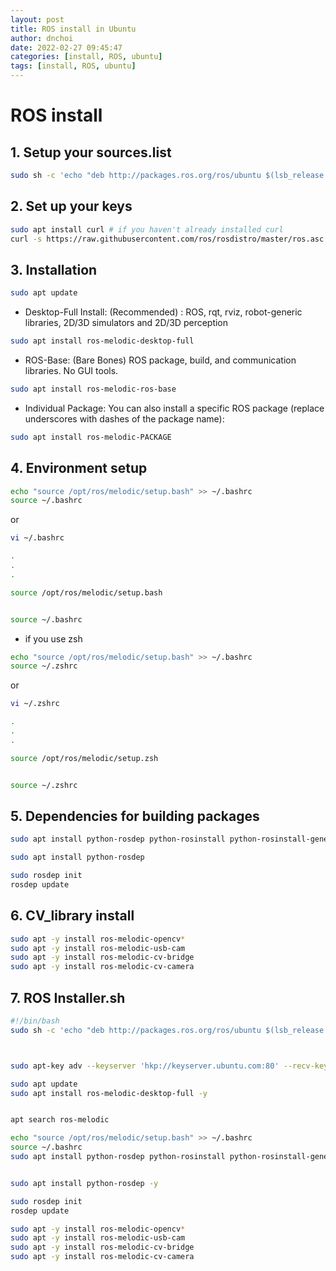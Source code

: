 ```yaml
---
layout: post
title: ROS install in Ubuntu 
author: dnchoi
date: 2022-02-27 09:45:47
categories: [install, ROS, ubuntu]
tags: [install, ROS, ubuntu]
---
```


# ROS install

## 1. Setup your sources.list

```bash
sudo sh -c 'echo "deb http://packages.ros.org/ros/ubuntu $(lsb_release -sc) main" > /etc/apt/sources.list.d/ros-latest.list'

```

## 2. Set up your keys
```bash
sudo apt install curl # if you haven't already installed curl
curl -s https://raw.githubusercontent.com/ros/rosdistro/master/ros.asc | sudo apt-key add -
```

## 3. Installation
```bash
sudo apt update
```

* Desktop-Full Install: (Recommended) : ROS, rqt, rviz, robot-generic libraries, 2D/3D simulators and 2D/3D perception

```bash
sudo apt install ros-melodic-desktop-full
```

* ROS-Base: (Bare Bones) ROS package, build, and communication libraries. No GUI tools.

```bash
sudo apt install ros-melodic-ros-base
```

* Individual Package: You can also install a specific ROS package (replace underscores with dashes of the package name):

```bash
sudo apt install ros-melodic-PACKAGE
```

## 4. Environment setup
```bash
echo "source /opt/ros/melodic/setup.bash" >> ~/.bashrc
source ~/.bashrc
```

or 

```bash
vi ~/.bashrc

.
.
.

source /opt/ros/melodic/setup.bash


source ~/.bashrc
```

* if you use zsh

```bash
echo "source /opt/ros/melodic/setup.bash" >> ~/.bashrc
source ~/.zshrc
```

or 

```bash
vi ~/.zshrc

.
.
.

source /opt/ros/melodic/setup.zsh


source ~/.zshrc
```

## 5. Dependencies for building packages
```bash
sudo apt install python-rosdep python-rosinstall python-rosinstall-generator python-wstool build-essential

sudo apt install python-rosdep

sudo rosdep init
rosdep update
```

## 6. CV_library install
```bash
sudo apt -y install ros-melodic-opencv*
sudo apt -y install ros-melodic-usb-cam
sudo apt -y install ros-melodic-cv-bridge
sudo apt -y install ros-melodic-cv-camera
```

## 7. ROS Installer.sh
```bash
#!/bin/bash
sudo sh -c 'echo "deb http://packages.ros.org/ros/ubuntu $(lsb_release -sc) main" > /etc/apt/sources.list.d/ros-latest.list'



sudo apt-key adv --keyserver 'hkp://keyserver.ubuntu.com:80' --recv-key C1CF6E31E6BADE8868B172B4F42ED6FBAB17C654

sudo apt update
sudo apt install ros-melodic-desktop-full -y


apt search ros-melodic

echo "source /opt/ros/melodic/setup.bash" >> ~/.bashrc
source ~/.bashrc
sudo apt install python-rosdep python-rosinstall python-rosinstall-generator python-wstool build-essential -y


sudo apt install python-rosdep -y

sudo rosdep init
rosdep update

sudo apt -y install ros-melodic-opencv*
sudo apt -y install ros-melodic-usb-cam
sudo apt -y install ros-melodic-cv-bridge
sudo apt -y install ros-melodic-cv-camera
```